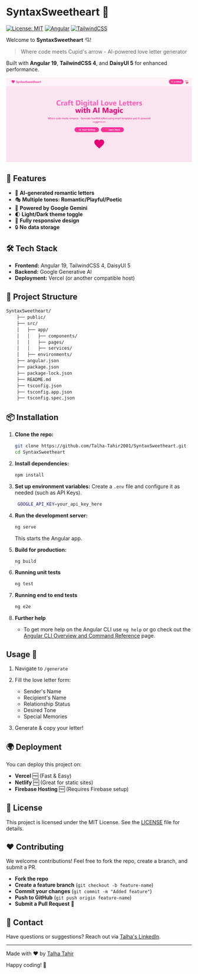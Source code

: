 # SyntaxSweetheart 💌
[![License: MIT](https://img.shields.io/badge/License-MIT-pink.svg)](https://opensource.org/licenses/MIT) 
[![Angular](https://img.shields.io/badge/Angular-v19-red.svg)](https://angular.io/) 
[![TailwindCSS](https://img.shields.io/badge/TailwindCSS-v4-blue.svg)](https://tailwindcss.com/)

Welcome to **SyntaxSweetheart** 💘!
> Where code meets Cupid's arrow - AI-powered love letter generator

Built with **Angular 19**, **TailwindCSS 4**, and **DaisyUI 5** for enhanced performance.


![App Screenshot](/public/UI/home-light.png)


## 🚀 Features
- 💌 **AI-generated romantic letters**
- 🎭 **Multiple tones: Romantic/Playful/Poetic**
- 🤖 **Powered by Google Gemini**
- 🌓 **Light/Dark theme toggle**
- 📱 **Fully responsive design**
- 🔒 **No data storage**

## 🛠️ Tech Stack
- **Frontend:** Angular 19, TailwindCSS 4, DaisyUI 5
- **Backend:** Google Generative AI
- **Deployment:** Vercel (or another compatible host)

## 📂 Project Structure 
```bash
SyntaxSweetheart/
	├── public/
	├── src/
	│   ├── app/
	│   │   ├── components/
	│   │   ├── pages/
	│   │   ├── services/
	│   ├── environments/
	├── angular.json
	├── package.json
	├── package-lock.json
	├── README.md
	├── tsconfig.json
	├── tsconfig.app.json
	├── tsconfig.spec.json
```

## 📦 Installation

1. **Clone the repo:**
   ```sh
   git clone https://github.com/Talha-Tahir2001/SyntaxSweetheart.git
   cd SyntaxSweetheart
   ```

2. **Install dependencies:**
   ```sh
   npm install
   ```

3. **Set up environment variables:**
   Create a `.env` file and configure it as needed (such as API Keys).
   ```bash
	GOOGLE_API_KEY=your_api_key_here
	```

4. **Run the development server:**
   ```sh
   ng serve
   ```
   This starts the Angular app.

5. **Build for production:**
   ```sh
   ng build
   ```

6. **Running unit tests**
   ```sh
   ng test
   ```

7. **Running end to end tests**
   ```sh
   ng e2e
   ```

8. **Further help**
	-  To get more help on the Angular CLI use `ng help` or go check out the [Angular CLI Overview and Command Reference](https://angular.dev/tools/cli) page.

## Usage 💖

1.  Navigate to  `/generate`
    
2.  Fill the love letter form:
    -   Sender's Name
    -   Recipient's Name    
    -   Relationship Status
    -   Desired Tone
    -   Special Memories
        
3.  Generate & copy your letter!

## 🌍 Deployment
You can deploy this project on:
-   **Vercel** 🆓 (Fast & Easy)
-   **Netlify** 🆓 (Great for static sites)
-   **Firebase Hosting** 🆓 (Requires Firebase setup)

## 📄 License
This project is licensed under the MIT License. See the [LICENSE](https://github.com/Talha-Tahir2001/SyntaxSweetheart?tab=MIT-1-ov-file) file for details.

## ❤️ Contributing
We welcome contributions! Feel free to fork the repo, create a branch, and submit a PR.
-   **Fork the repo**
-   **Create a feature branch** (`git checkout -b feature-name`)
-   **Commit your changes** (`git commit -m "Added feature"`)
-   **Push to GitHub** (`git push origin feature-name`)
-   **Submit a Pull Request** 🚀

## 📧 Contact
Have questions or suggestions? Reach out via [Talha's LinkedIn](https://www.linkedin.com/in/talha-tahir1/).

---
Made with ❤️ by  [Talha Tahir](https://github.com/Talha-Tahir2001)

Happy coding! 🎉


